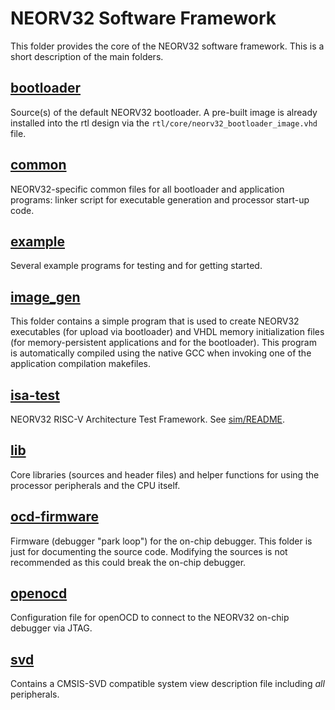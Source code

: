 # NEORV32 Software Framework

This folder provides the core of the NEORV32 software framework.
This is a short description of the main folders.


## [bootloader](bootloader)

Source(s) of the default NEORV32 bootloader.
A pre-built image is already installed into the rtl design via the `rtl/core/neorv32_bootloader_image.vhd` file.


## [common](common)

NEORV32-specific common files for all bootloader and application programs:
linker script for executable generation and processor start-up code.


## [example](example)

Several example programs for testing and for getting started.


## [image_gen](image_gen)

This folder contains a simple program that is used to create NEORV32 executables (for upload via bootloader) and VHDL
memory initialization files (for memory-persistent applications and for the bootloader).
This program is automatically compiled using the native GCC when invoking one of the application compilation makefiles.


## [isa-test](isa-test)

NEORV32 RISC-V Architecture Test Framework.
See [sim/README](../sim/README.md).


## [lib](lib)

Core libraries (sources and header files) and helper functions for using the processor peripherals and the CPU itself.


## [ocd-firmware](ocd-firmware)

Firmware (debugger "park loop") for the on-chip debugger. This folder is just for documenting the source code.
Modifying the sources is not recommended as this could break the on-chip debugger.


## [openocd](openocd)

Configuration file for openOCD to connect to the NEORV32 on-chip debugger via JTAG.


## [svd](svd)

Contains a CMSIS-SVD compatible system view description file including _all_ peripherals.
